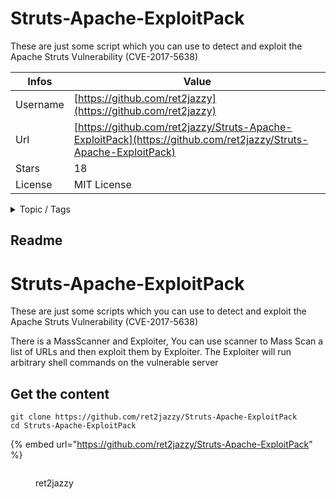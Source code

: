 # Struts-Apache-ExploitPack

These are just some script which you can use to detect and exploit the Apache Struts Vulnerability (CVE-2017-5638)

| Infos    | Value                                                              |
| -------- | -------------------------------------------------------------------|
| Username | [https://github.com/ret2jazzy](https://github.com/ret2jazzy) |
| Url      | [https://github.com/ret2jazzy/Struts-Apache-ExploitPack](https://github.com/ret2jazzy/Struts-Apache-ExploitPack)                                               |
| Stars    | 18                                                          |
| License  | MIT License                                                        |

<details>

<summary>Topic / Tags</summary>



</details>

## Readme

# Struts-Apache-ExploitPack
These are just some scripts which you can use to detect and exploit the Apache Struts Vulnerability (CVE-2017-5638)

There is a MassScanner and Exploiter, You can use scanner to Mass Scan a list of URLs and then exploit them by Exploiter.
The Exploiter will run arbitrary shell commands on the vulnerable server



## Get the content

```
git clone https://github.com/ret2jazzy/Struts-Apache-ExploitPack
cd Struts-Apache-ExploitPack
```

{% embed url="https://github.com/ret2jazzy/Struts-Apache-ExploitPack" %}

<figure><img src="https://avatars.githubusercontent.com/u/20831187?v=4" alt=""><figcaption><p>ret2jazzy</p></figcaption></figure>
